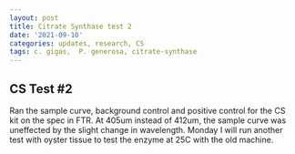 ```yaml
---
layout: post
title: Citrate Synthase test 2
date: '2021-09-10'
categories: updates, research, CS
tags: c. gigas,  P. generosa, citrate-synthase
---
```


## CS Test #2 ##
Ran the sample curve, background control and positive control for the CS kit on the spec in FTR. At 405um instead of 412um, the sample curve was uneffected by the slight change in wavelength. Monday I will run another test with oyster tissue to test the enzyme at 25C with the old machine. 
